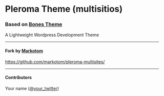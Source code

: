 # Pleroma Theme (multisitios)

### Based on [Bones Theme](https://github.com/eddiemachado/bones)
A Lightweight Wordpress Development Theme

___

#### Fork by [Markotom](http://twitter.com/markotom)
https://github.com/markotom/pleroma-multisites/

___

#### Contributors

Your name ([@your_twitter](http://twitter.com/your_twitter))